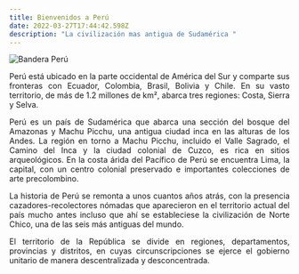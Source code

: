 ```yaml
---
title: Bienvenidos a Perú
date: 2022-03-27T17:44:42.598Z
description: "La civilización mas antigua de Sudamérica "
---
```



![Bandera Perú](../../src/images/banderaperú.png)


<div style="text-align: justify">
Perú está ubicado en la parte occidental de América del Sur y comparte sus fronteras con Ecuador, Colombia, Brasil, Bolivia y Chile. En su vasto territorio, de más de 1.2 millones de km², abarca tres regiones: Costa, Sierra y Selva.

Perú es un país de Sudamérica que abarca una sección del bosque del Amazonas y Machu Picchu, una antigua ciudad inca en las alturas de los Andes. La región en torno a Machu Picchu, incluido el Valle Sagrado, el Camino del Inca y la ciudad colonial de Cuzco, es rica en sitios arqueológicos. En la costa árida del Pacífico de Perú se encuentra Lima, la capital, con un centro colonial preservado e importantes colecciones de arte precolombino.

La historia de Perú se remonta a unos cuantos años atrás, con la presencia cazadores-recolectores nómadas que aparecieron en el territorio actual del país mucho antes incluso que ahí se estableciese la civilización de Norte Chico, una de las seis más antiguas del mundo.

El territorio de la República se divide en regiones, departamentos, provincias y distritos, en cuyas circunscripciones se ejerce el gobierno unitario de manera descentralizada y desconcentrada.